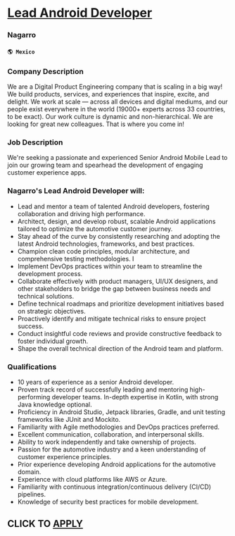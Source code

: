 # [Lead Android Developer](https://www.remotewlb.com/apply/lead-android-developer)  
### Nagarro  
#### `🌎 Mexico`  

### Company Description

We are a Digital Product Engineering company that is scaling in a big way! We build products, services, and experiences that inspire, excite, and delight. We work at scale — across all devices and digital mediums, and our people exist everywhere in the world (19000+ experts across 33 countries, to be exact). Our work culture is dynamic and non-hierarchical. We are looking for great new colleagues. That is where you come in!

### Job Description

We're seeking a passionate and experienced Senior Android Mobile Lead to join our growing team and spearhead the development of engaging customer experience apps.

###  Nagarro's Lead Android Developer will:

  * Lead and mentor a team of talented Android developers, fostering collaboration and driving high performance.
  * Architect, design, and develop robust, scalable Android applications tailored to optimize the automotive customer journey.
  * Stay ahead of the curve by consistently researching and adopting the latest Android technologies, frameworks, and best practices.
  * Champion clean code principles, modular architecture, and comprehensive testing methodologies. I
  * Implement DevOps practices within your team to streamline the development process.
  * Collaborate effectively with product managers, UI/UX designers, and other stakeholders to bridge the gap between business needs and technical solutions.
  * Define technical roadmaps and prioritize development initiatives based on strategic objectives.
  * Proactively identify and mitigate technical risks to ensure project success.
  * Conduct insightful code reviews and provide constructive feedback to foster individual growth.
  * Shape the overall technical direction of the Android team and platform. 

### Qualifications

  * 10 years of experience as a senior Android developer.
  * Proven track record of successfully leading and mentoring high-performing developer teams. In-depth expertise in Kotlin, with strong Java knowledge optional.
  * Proficiency in Android Studio, Jetpack libraries, Gradle, and unit testing frameworks like JUnit and Mockito.
  * Familiarity with Agile methodologies and DevOps practices preferred.
  * Excellent communication, collaboration, and interpersonal skills.
  * Ability to work independently and take ownership of projects.
  * Passion for the automotive industry and a keen understanding of customer experience principles.
  * Prior experience developing Android applications for the automotive domain.
  * Experience with cloud platforms like AWS or Azure.
  * Familiarity with continuous integration/continuous delivery (CI/CD) pipelines.
  * Knowledge of security best practices for mobile development.

  
## CLICK TO [APPLY](https://www.remotewlb.com/apply/lead-android-developer)

